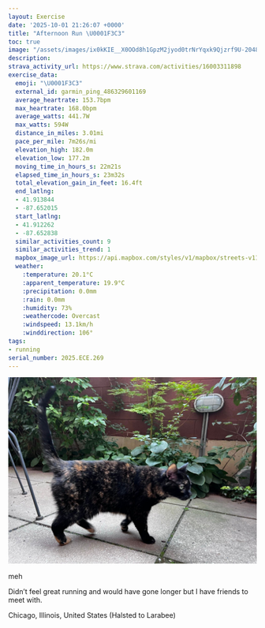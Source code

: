```yaml
---
layout: Exercise
date: '2025-10-01 21:26:07 +0000'
title: "Afternoon Run \U0001F3C3"
toc: true
image: "/assets/images/ix0kKIE__X0OOd8h1GpzM2jyod0trNrYqxk9Qjzrf9U-2048x1536.jpg.jpeg"
description:
strava_activity_url: https://www.strava.com/activities/16003311898
exercise_data:
  emoji: "\U0001F3C3"
  external_id: garmin_ping_486329601169
  average_heartrate: 153.7bpm
  max_heartrate: 168.0bpm
  average_watts: 441.7W
  max_watts: 594W
  distance_in_miles: 3.01mi
  pace_per_mile: 7m26s/mi
  elevation_high: 182.0m
  elevation_low: 177.2m
  moving_time_in_hours_s: 22m21s
  elapsed_time_in_hours_s: 23m32s
  total_elevation_gain_in_feet: 16.4ft
  end_latlng:
  - 41.913844
  - -87.652015
  start_latlng:
  - 41.912262
  - -87.652838
  similar_activities_count: 9
  similar_activities_trend: 1
  mapbox_image_url: https://api.mapbox.com/styles/v1/mapbox/streets-v11/static/path-5+787af2-1.0(kgy~Fjk~uOCuA%3FgAEy%40%40e%40Ba%40AG%40GEI%3FI%40o%40A%7DBC%7B%40M%7DA%3FQDG%40KCcADa%40%40oADQS%7BB%40%7DBFcAEkA%40kBCoA%40sAGUeA%40o%40FI%3FACAa%40Gi%40%40aAC%5BBGA%5D%40aAAGBGIuAAcAB_AKgD%40cBGcA%40%7B%40U%7D%40CeHGuCBiBGuA%40a%40Cu%40Bu%40Hs%40Be%40Aa%40DMMm%40%3FQF%5BF%7B%40DYKyAOo%40KIMA%5B%3F%5BFeAv%40OFu%40%3F%5BFYHKCKUKIWIMAIHGb%40IF_%40FWUEAy%40%60%40g%40j%40E%3FiAKMGW%40OLc%40XMBQ%3FYNEDSl%40KBU%40SEQIa%40%5D%40WHGNEVQPQNWFAFJTND%40b%40Ov%40%3FBCF_%40JQtAi%40PMBG%3FSKs%40Ei%40%3FOJ_AGe%40DIPAPEp%40BXHdAMJ%40BBH%5CRfBSjA%40Nl%40n%40BD%40p%40FJLHFNDd%40Z%7C%40PtAL%5CX%7CAJVJf%40FJJBTAJBb%40Ch%40%40FD%40FAx%40LrCE~A%40d%40AhABr%40Ct%40FjCB%5EC~%40%3FbCBj%40R%60ADh%40C~BEh%40FlAAx%40%40jDCr%40Dn%40%40fABVHHX%3FpACDF%40nAGpCDr%40Al%40FbCCv%40CrDBp%40%40vBJxC%3FNG%5EAl%40F~BAl%40),pin-s-s+e5b22e(-87.65126,41.91366),pin-s-f+89ae00(-87.65009000000003,41.91389999999998)/auto/800x800?access_token=pk.eyJ1Ijoiam9zaGJlY2ttYW4iLCJhIjoiY205eWR2aDd1MWZ6djJrbXc4a3M0bWZleiJ9.XiG9OWkNcZk2QzjJbxLB4A
  weather:
    :temperature: 20.1°C
    :apparent_temperature: 19.9°C
    :precipitation: 0.0mm
    :rain: 0.0mm
    :humidity: 73%
    :weathercode: Overcast
    :windspeed: 13.1km/h
    :winddirection: 106°
tags:
- running
serial_number: 2025.ECE.269
---
```

![Afternoon Run](/assets/images/ix0kKIE__X0OOd8h1GpzM2jyod0trNrYqxk9Qjzrf9U-2048x1536.jpg.jpeg)

meh

Didn’t feel great running and would have gone longer but I have friends to meet with.

Chicago, Illinois, United States (Halsted to Larabee)
